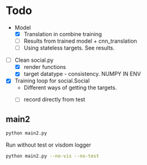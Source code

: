 # Todo

* Model
	* [x] Translation in combine training
	* [ ] Results from trained model + cnn_translation
	* [ ] Using stateless targets. See results.

* [ ] Clean social.py
	* [x] render functions
	* [x] target datatype - consistency. NUMPY IN ENV

* [x] Training loop for social.Social
	* Different ways of getting the targets.
	* [ ] record directly from test


## main2

```bash
python main2.py 
```

Run without test or visdom logger
```bash
python main2.py --no-vis --no-test
```
